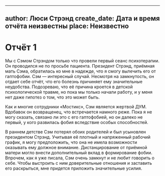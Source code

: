 
---
author: Люси Стрэнд
create_date: Дата и время отчёта неизвестны
place: Неизвестно
---

# Отчёт 1


Мы с Сэмом Стрэндом только что провели первый сеанс психотерапии. Он проводился не по просьбе пациента. Президент Стрэнд, приёмная мать Сэма, обратилась ко мне в надежде, что я смогу вылечить его от гаптофобии. Сэм — интересный случай. Несмотря на замкнутость, он отдает себе отчёт, что его болезнь причиняет ему значительные неудобства. Подозреваю, что её причина кроется в детской психологической травме, но пока мы только начали работу, и у меня нет даже гипотез о том, что это может быть.


Как и многие сотрудники «Мостикс», Сэм является жертвой ДУМ. Вдобавок он возвращенец, что встречается намного реже. Пока я не могу сказать, связано ли это с его гаптофобией, но он далеко не первый, у кого развилась фобия вследствие особых способностей.


В раннем детстве Сэм потерял обоих родителей и был усыновлен президентом Стрэнд. Учитывая её плотный и напряженный рабочий график, я могу предположить, что она не имела возможности оказывать ему должное внимание. Дистанцирование от приёмной матери могло внести дополнительный вклад в формирование фобии. Впрочем, как я уже писала, Сэм очень замкнут и не любит говорить о себе. Чтобы выстроить с ним доверительные отношения и заставить его раскрыться, мне придется приложить значительные усилия.




